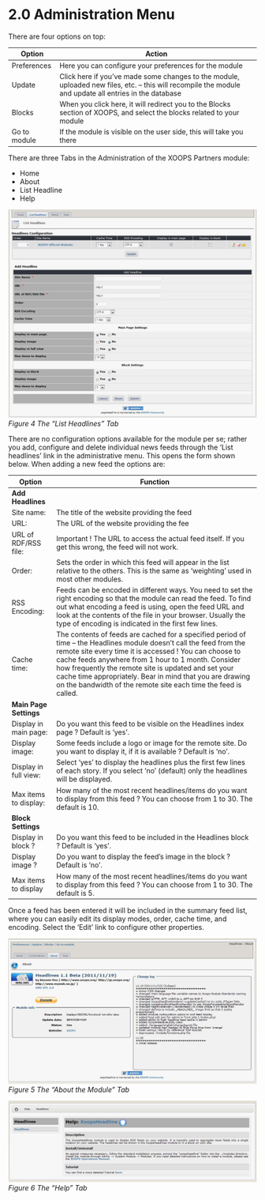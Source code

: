 # 2.0 Administration Menu

There are four options on top:

|Option | Action|
| --- | ---   |
|Preferences | Here you can configure your preferences for the module|
|Update|Click here if you’ve made some changes to the module, uploaded new files, etc. – this will recompile the module and update all entries in the database|
|Blocks|When you click here, it will redirect you to the Blocks section of XOOPS, and select the blocks related to your module|
|Go to module|If the module is visible on the user side, this will take you there|

There are three Tabs in the Administration of the XOOPS Partners module: 
-	Home
-	About 
-	List Headline
-	Help

![img_5.jpg](../assets/img_5.jpg)   
*Figure 4 The “List Headlines” Tab*

There are no configuration options available for the module per se; rather you add, configure and delete individual news feeds through the ‘List headlines’ link in the administrative menu. This opens the form shown below. When adding a new feed the options are:

|Option|	Function|
|--|--|
|**Add Headlines**	||
|Site name:|	The title of the website providing the feed|
|URL:|	The URL of the website providing the fee|
|URL of RDF/RSS file:|	Important ! The URL to access the actual feed itself. If you get this wrong, the feed will not work.|
|Order:	|Sets the order in which this feed will appear in the list relative to the others. This is the same as ‘weighting’ used in most other modules.|
|RSS Encoding:|	Feeds can be encoded in different ways. You need to set the right encoding so that the module can read the feed. To find out what encoding a feed is using, open the feed URL and look at the contents of the file in your browser. Usually the type of encoding is indicated in the first few lines.|
|Cache time:|	The contents of feeds are cached for a specified period of time – the Headlines module doesn’t call the feed from the remote site every time it is accessed ! You can choose to cache feeds anywhere from 1 hour to 1 month. Consider how frequently the remote site is updated and set your cache time appropriately. Bear in mind that you are drawing on the bandwidth of the remote site each time the feed is called. |
|**Main Page Settings**	||
|Display in main page:|	Do you want this feed to be visible on the Headlines index page ? Default is ‘yes’.|
|Display image:|Some feeds include a logo or image for the remote site. Do you want to display it, if it is available ? Default is ‘no’.|
|Display in full view:|	Select ‘yes’ to display the headlines plus the first few lines of each story. If you select ‘no’ (default) only the headlines will be displayed.|
|Max items to display:|	How many of the most recent headlines/items do you want to display from this feed ? You can choose from 1 to 30. The default is 10.|
|**Block Settings**	||
|Display in block ?	|Do you want this feed to be included in the Headlines block ? Default is ‘yes’.|
|Display image ?|	Do you want to display the feed’s image in the block ? Default is ‘no’.|
|Max items to display|	How many of the most recent headlines/items do you want to display from this feed ? You can choose from 1 to 30. The default is 5.|

Once a feed has been entered it will be included in the summary feed list, where you can easily edit its display modes, order, cache time, and encoding. Select the ‘Edit’ link to configure other properties.
 
 ![img_6.jpg](../assets/img_6.jpg)   
*Figure 5 The “About the Module” Tab*

![img_7.jpg](../assets/img_7.jpg)   
*Figure 6 The “Help” Tab*

 
